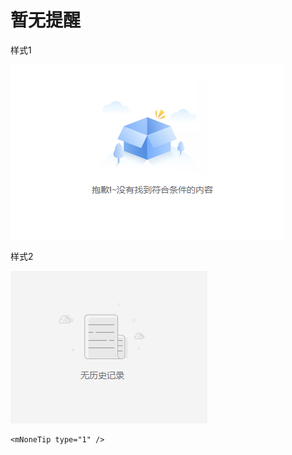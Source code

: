 # 暂无提醒

样式1

![](../../assets/none/none1.png)

样式2

![](../../assets/none/none2.png)

```
<mNoneTip type="1" />
```
